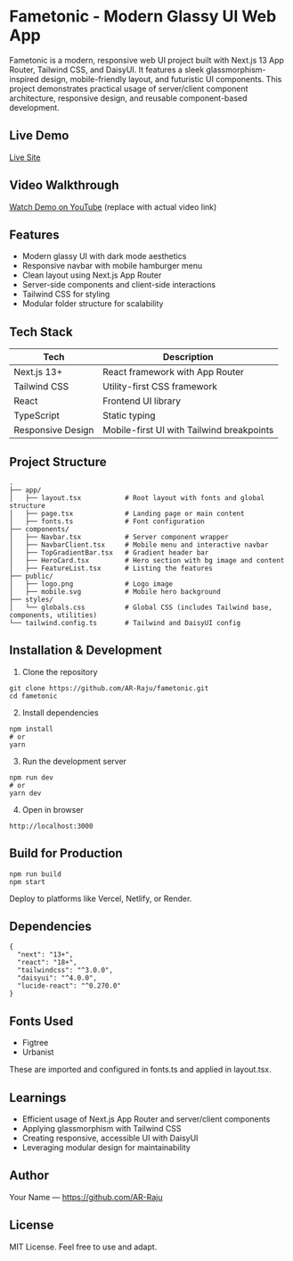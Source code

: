 # Fametonic - Modern Glassy UI Web App

Fametonic is a modern, responsive web UI project built with Next.js 13 App Router, Tailwind CSS, and DaisyUI. It features a sleek glassmorphism-inspired design, mobile-friendly layout, and futuristic UI components. This project demonstrates practical usage of server/client component architecture, responsive design, and reusable component-based development.

## Live Demo

[Live Site](https://fametonic-xl4k.vercel.app/)

## Video Walkthrough

[Watch Demo on YouTube](https://youtu.be/your-demo-link) (replace with actual video link)

## Features

- Modern glassy UI with dark mode aesthetics
- Responsive navbar with mobile hamburger menu
- Clean layout using Next.js App Router
- Server-side components and client-side interactions
- Tailwind CSS for styling
- Modular folder structure for scalability

## Tech Stack

| Tech              | Description                               |
| ----------------- | ----------------------------------------- |
| Next.js 13+       | React framework with App Router           |
| Tailwind CSS      | Utility-first CSS framework               |
| React             | Frontend UI library                       |
| TypeScript        | Static typing                             |
| Responsive Design | Mobile-first UI with Tailwind breakpoints |

## Project Structure

```
.
├── app/
│   ├── layout.tsx           # Root layout with fonts and global structure
│   ├── page.tsx             # Landing page or main content
│   ├── fonts.ts             # Font configuration
├── components/
│   ├── Navbar.tsx           # Server component wrapper
│   ├── NavbarClient.tsx     # Mobile menu and interactive navbar
│   ├── TopGradientBar.tsx   # Gradient header bar
│   ├── HeroCard.tsx         # Hero section with bg image and content
│   ├── FeatureList.tsx      # Listing the features
├── public/
│   ├── logo.png             # Logo image
│   ├── mobile.svg           # Mobile hero background
├── styles/
│   └── globals.css          # Global CSS (includes Tailwind base, components, utilities)
└── tailwind.config.ts       # Tailwind and DaisyUI config
```

## Installation & Development

1. Clone the repository

```
git clone https://github.com/AR-Raju/fametonic.git
cd fametonic
```

2. Install dependencies

```
npm install
# or
yarn
```

3. Run the development server

```
npm run dev
# or
yarn dev
```

4. Open in browser

```
http://localhost:3000
```

## Build for Production

```
npm run build
npm start
```

Deploy to platforms like Vercel, Netlify, or Render.

## Dependencies

```
{
  "next": "13+",
  "react": "18+",
  "tailwindcss": "^3.0.0",
  "daisyui": "^4.0.0",
  "lucide-react": "^0.270.0"
}
```

## Fonts Used

- Figtree
- Urbanist

These are imported and configured in fonts.ts and applied in layout.tsx.

## Learnings

- Efficient usage of Next.js App Router and server/client components
- Applying glassmorphism with Tailwind CSS
- Creating responsive, accessible UI with DaisyUI
- Leveraging modular design for maintainability

## Author

Your Name — https://github.com/AR-Raju

## License

MIT License. Feel free to use and adapt.
